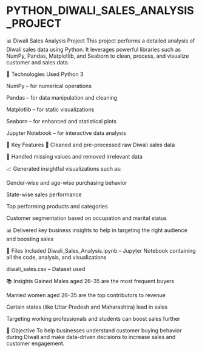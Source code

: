 # PYTHON_DIWALI_SALES_ANALYSIS_PROJECT


📊 Diwali Sales Analysis Project
This project performs a detailed analysis of Diwali sales data using Python. It leverages powerful libraries such as NumPy, Pandas, Matplotlib, and Seaborn to clean, process, and visualize customer and sales data.

🔧 Technologies Used
Python 3

NumPy – for numerical operations

Pandas – for data manipulation and cleaning

Matplotlib – for static visualizations

Seaborn – for enhanced and statistical plots

Jupyter Notebook – for interactive data analysis

📌 Key Features
📂 Cleaned and pre-processed raw Diwali sales data

🧹 Handled missing values and removed irrelevant data

📈 Generated insightful visualizations such as:

Gender-wise and age-wise purchasing behavior

State-wise sales performance

Top performing products and categories

Customer segmentation based on occupation and marital status

📊 Delivered key business insights to help in targeting the right audience and boosting sales

📁 Files Included
Diwali_Sales_Analysis.ipynb – Jupyter Notebook containing all the code, analysis, and visualizations

 diwali_sales.csv – Dataset used


📚 Insights Gained
Males aged 26–35 are the most frequent buyers

Married women aged 26–35 are the top contributors to revenue

Certain states (like Uttar Pradesh and Maharashtra) lead in sales

Targeting working professionals and students can boost sales further

🎯 Objective
To help businesses understand customer buying behavior during Diwali and make data-driven decisions to increase sales and customer engagement.
